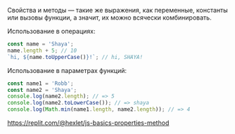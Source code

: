 
Свойства и методы — такие же выражения, как переменные, константы или вызовы функции, а значит, их можно всячески комбинировать.

Использование в операциях:

```javascript
const name = 'Shaya';
name.length + 5; // 10
`hi, ${name.toUpperCase()}!`; // hi, SHAYA!
```

Использование в параметрах функций:

```javascript
const name1 = 'Robb';
const name2 = 'Shaya';
console.log(name2.length); // => 5
console.log(name2.toLowerCase()); // => shaya
console.log(Math.min(name1.length, name2.length)); // => 4
```

https://replit.com/@hexlet/js-basics-properties-method
